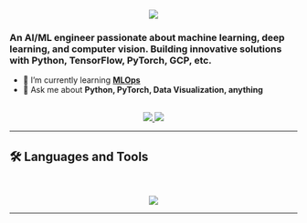 <h1 align="center">
    <img src="https://readme-typing-svg.herokuapp.com/?font=Inter&size=48&center=true&vCenter=true&width=500&height=70&color=4493F8&duration=4000&lines=Hi+There!+👋;+I'm+Makara;" />
</h1>

### An AI/ML engineer passionate about machine learning, deep learning, and computer vision. Building innovative solutions with Python, TensorFlow, PyTorch, GCP, etc.

- 🌱 I’m currently learning **[MLOps](https://blog.bytebytego.com/p/free-system-design-pdf-158-pages)**
- 💬 Ask me about **Python, PyTorch, Data Visualization, anything**

<br>

<div align="center">
  <a href="pheavm@gmmail.com">
    <img src="https://img.shields.io/badge/Gmail-333333?style=for-the-badge&logo=gmail&logoColor=red" />
  </a>
  <a href="https://www.linkedin.com/in/makara-pheav/" target="_blank">
    <img src="https://img.shields.io/badge/LinkedIn-0077B5?style=for-the-badge&logo=linkedin&logoColor=white" target="_blank" />
  </a>
</div>

<hr>

## 🛠️ Languages and Tools

<br>

<p align="center">
  <img src="https://skillicons.dev/icons?i=python, SQL, pytorch, pandas, scikit-learn, tensorflow" />
</p>

<hr>
